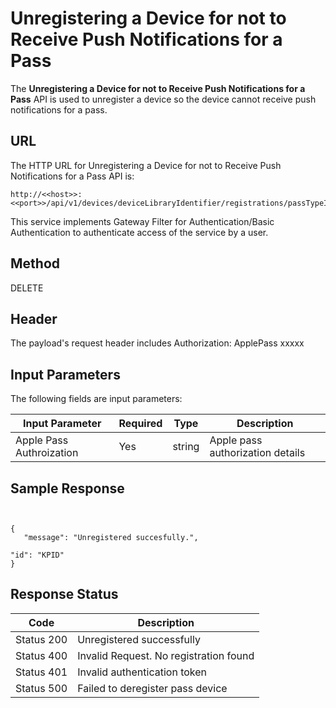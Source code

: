
# Unregistering a Device for not to Receive Push Notifications for a Pass

The **Unregistering a Device for not to Receive Push Notifications for a Pass** API is used to unregister a device so the device cannot receive push notifications for a pass.

## URL

The HTTP URL for Unregistering a Device for not to Receive Push Notifications for a Pass API is:

```
http://<<host>>:<<port>>/api/v1/devices/deviceLibraryIdentifier/registrations/passTypeIdentifier/serialNumber
```

This service implements Gateway Filter for Authentication/Basic Authentication to authenticate access of the service by a user.

## Method

DELETE

## Header

The payload's request header includes Authorization: ApplePass xxxxx

## Input Parameters

The following fields are input parameters:

| Input Parameter          | Required | Type   | Description                      |
| ------------------------ | -------- | ------ | -------------------------------- |
| Apple Pass Authroization | Yes      | string | Apple pass authorization details |

## Sample Response

```


{  
   "message": "Unregistered succesfully.",

"id": "KPID"  
}

```

## Response Status

| Code       | Description                            |
| ---------- | -------------------------------------- |
| Status 200 | Unregistered successfully              |
| Status 400 | Invalid Request. No registration found |
| Status 401 | Invalid authentication token           |
| Status 500 | Failed to deregister pass device       |
